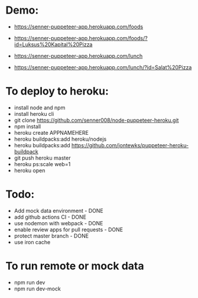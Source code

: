 # Demo:
- https://senner-puppeteer-app.herokuapp.com/foods
- https://senner-puppeteer-app.herokuapp.com/foods/?id=Luksus%20Kapital%20Pizza

- https://senner-puppeteer-app.herokuapp.com/lunch
- https://senner-puppeteer-app.herokuapp.com/lunch/?id=Salat%20Pizza


# To deploy to heroku:
- install node and npm
- install heroku cli
- git clone https://github.com/senner008/node-puppeteer-heroku.git
- npm install
- heroku create APPNAMEHERE
- heroku buildpacks:add heroku/nodejs
- heroku buildpacks:add https://github.com/jontewks/puppeteer-heroku-buildpack
- git push heroku master
- heroku ps:scale web=1
- heroku open

# Todo:
- Add mock data environment - DONE
- add github actions CI - DONE
- use nodemon with webpack - DONE
- enable review apps for pull requests - DONE
- protect master branch - DONE
- use iron cache

# To run remote or mock data
- npm run dev 
- npm run dev-mock
